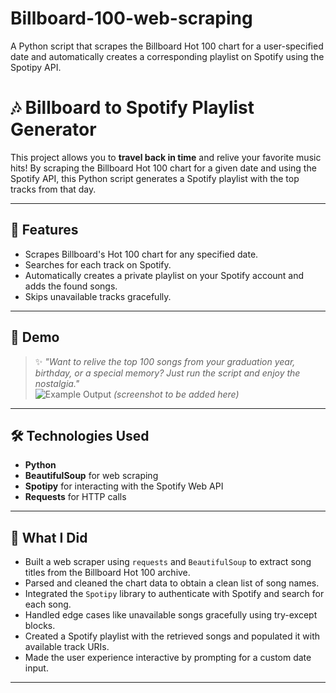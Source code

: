 # Billboard-100-web-scraping
A Python script that scrapes the Billboard Hot 100 chart for a user-specified date and automatically creates a corresponding playlist on Spotify using the Spotipy API.
# 🎶 Billboard to Spotify Playlist Generator

This project allows you to **travel back in time** and relive your favorite music hits! By scraping the Billboard Hot 100 chart for a given date and using the Spotify API, this Python script generates a Spotify playlist with the top tracks from that day.

---

## 🚀 Features

- Scrapes Billboard's Hot 100 chart for any specified date.
- Searches for each track on Spotify.
- Automatically creates a private playlist on your Spotify account and adds the found songs.
- Skips unavailable tracks gracefully.

---

## 📸 Demo

> ✨ _"Want to relive the top 100 songs from your graduation year, birthday, or a special memory? Just run the script and enjoy the nostalgia."_  
![Example Output](#) *(screenshot to be added here)*

---

## 🛠️ Technologies Used

- **Python**
- **BeautifulSoup** for web scraping
- **Spotipy** for interacting with the Spotify Web API
- **Requests** for HTTP calls

---

## 🧠 What I Did

- Built a web scraper using `requests` and `BeautifulSoup` to extract song titles from the Billboard Hot 100 archive.
- Parsed and cleaned the chart data to obtain a clean list of song names.
- Integrated the `Spotipy` library to authenticate with Spotify and search for each song.
- Handled edge cases like unavailable songs gracefully using try-except blocks.
- Created a Spotify playlist with the retrieved songs and populated it with available track URIs.
- Made the user experience interactive by prompting for a custom date input.

---

